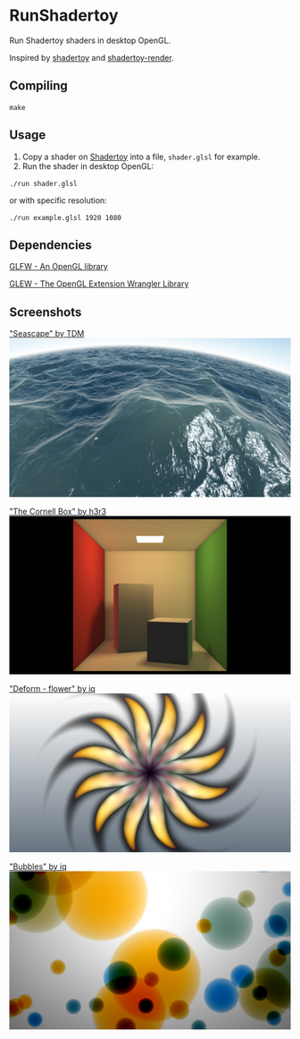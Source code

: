 # RunShadertoy
Run Shadertoy shaders in desktop OpenGL.

Inspired by [shadertoy](https://www.shadertoy.com/) and [shadertoy-render](https://github.com/alexjc/shadertoy-render).

## Compiling
```Shell
make
```

## Usage
1. Copy a shader on [Shadertoy](https://www.shadertoy.com/) into a file, `shader.glsl` for example.
2. Run the shader in desktop OpenGL:
```Shell
./run shader.glsl
```
or with specific resolution:
```Shell
./run example.glsl 1920 1080
```

## Dependencies
[GLFW - An OpenGL library](http://www.glfw.org/)

[GLEW - The OpenGL Extension Wrangler Library](http://glew.sourceforge.net/)

## Screenshots
["Seascape" by TDM](https://www.shadertoy.com/view/Ms2SD1)
![Seascape.png](./screenshots/Seascape.png)

["The Cornell Box" by h3r3](https://www.shadertoy.com/view/4ssGzS)
![The-Cornell-Box.png](./screenshots/The-Cornell-Box.png)

["Deform - flower" by iq](https://www.shadertoy.com/view/4dX3Rn)
![Deform - flower.png](./screenshots/Deform-flower.png)

["Bubbles" by iq](https://www.shadertoy.com/view/4dl3zn)
![Bubbles.png](./screenshots/Bubbles.png)
